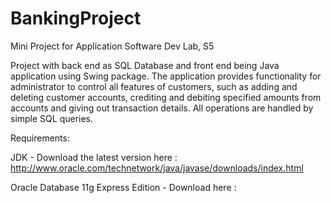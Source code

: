 BankingProject
==============

Mini Project for Application Software Dev Lab, S5


Project with back end as SQL Database and front end being Java application using Swing package.
The application provides functionality for administrator to control all features of customers, such as adding and deleting customer accounts, crediting and debiting specified amounts from accounts and giving out transaction details. All operations are handled by simple SQL queries.

Requirements:

JDK - Download the latest version here : http://www.oracle.com/technetwork/java/javase/downloads/index.html

Oracle Database 11g Express Edition - Download here :

